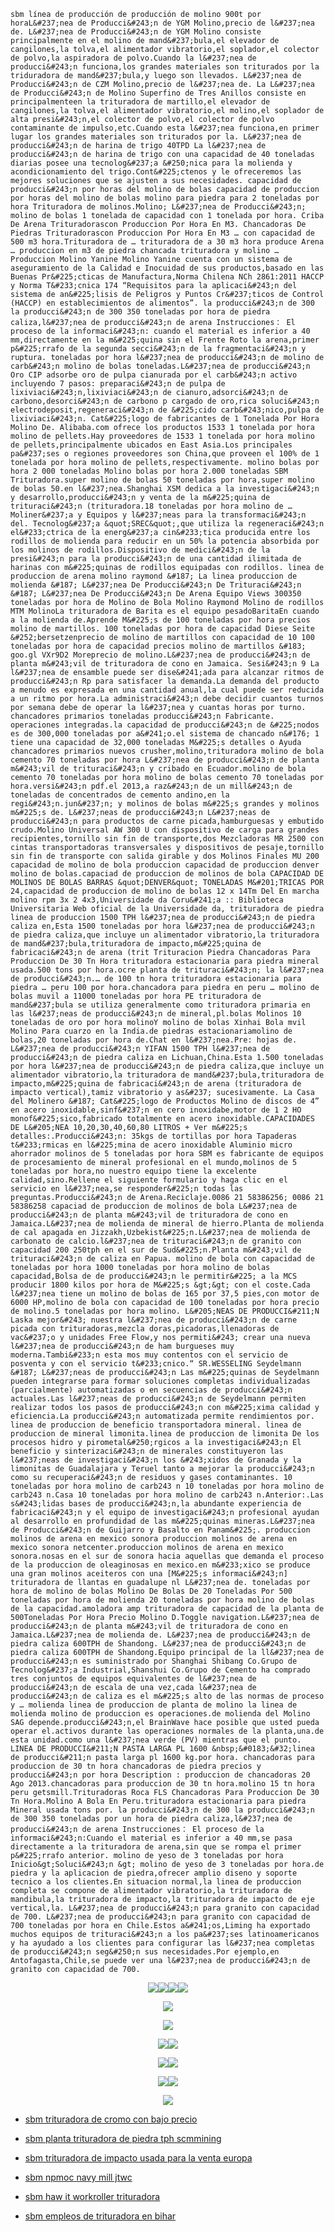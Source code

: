 
```
sbm línea de producción de producción de molino 900t por horaL&#237;nea de Producci&#243;n de YGM Molino,precio de l&#237;nea de. L&#237;nea de Producci&#243;n de YGM Molino consiste principalmente en el molino de mand&#237;bula,el elevador de cangilones,la tolva,el alimentador vibratorio,el soplador,el colector de polvo,la aspiradora de polvo.Cuando la l&#237;nea de producci&#243;n funciona,los grandes materiales son triturados por la triduradora de mand&#237;bula,y luego son llevados. L&#237;nea de Producci&#243;n de CZM Molino,precio de l&#237;nea de. La L&#237;nea de Producci&#243;n de Molino Superfino de Tres Anillos consiste en principalmenteen la trituradora de martillo,el elevador de cangilones,la tolva,el alimentador vibratorio,el molino,el soplador de alta presi&#243;n,el colector de polvo,el colector de polvo contaminante de impulso,etc.Cuando esta l&#237;nea funciona,en primer lugar los grandes materiales son triturados por la. L&#237;nea de producci&#243;n de harina de trigo 40TPD La l&#237;nea de producci&#243;n de harina de trigo con una capacidad de 40 toneladas diarias posee una tecnolog&#237;a &#250;nica para la molienda y acondicionamiento del trigo.Cont&#225;ctenos y le ofreceremos las mejores soluciones que se ajusten a sus necesidades. capacidad de producci&#243;n por horas del molino de bolas capacidad de produccion por horas del molino de bolas molino para piedra para 2 toneladas por hora Trituradora de molinos.Molino; L&#237;nea de Producci&#243;n; molino de bolas 1 tonelada de capacidad con 1 tonelada por hora. Criba De Arena Trituradorascon Produccion Por Hora En M3. Chancadoras De Piedras Trituradorascon Produccion Por Hora En M3 … con capacidad de 500 m3 hora.Trituradora de … trituradora de a 30 m3 hora produce Arena … produccion en m3 de piedra chancada trituradora y molino … Produccion Molino Yanine Molino Yanine cuenta con un sistema de aseguramiento de la Calidad e Inocuidad de sus productos,basado en las Buenas Pr&#225;cticas de Manufactura,Norma Chilena NCh 2861:2011 HACCP y Norma T&#233;cnica 174 “Requisitos para la aplicaci&#243;n del sistema de an&#225;lisis de Peligros y Puntos Cr&#237;ticos de Control (HACCP) en establecimientos de alimentos”. la producci&#243;n de 300 la producci&#243;n de 300 350 toneladas por hora de piedra caliza,l&#237;nea de producci&#243;n de arena Instrucciones： El proceso de la informaci&#243;n: cuando el material es inferior a 40 mm,directamente en la m&#225;quina sin el Frente Roto la arena,primer p&#225;rrafo de la segunda secci&#243;n de la fragmentaci&#243;n y ruptura. toneladas por hora l&#237;nea de producci&#243;n de molino de carb&#243;n molino de bolas toneladas.L&#237;nea de producci&#243;n Oro CIP adsorbe oro de pulpa cianurada por el carb&#243;n activo incluyendo 7 pasos: preparaci&#243;n de pulpa de lixiviaci&#243;n,lixiviaci&#243;n de cianuro,adsorci&#243;n de carbono,desorci&#243;n de carbono p cargado de oro,rica soluci&#243;n electrodeposit,regeneraci&#243;n de &#225;cido carb&#243;nico,pulpa de lixiviaci&#243;n. Cat&#225;logo de fabricantes de 1 Tonelada Por Hora Molino De. Alibaba.com ofrece los productos 1533 1 tonelada por hora molino de pellets.Hay proveedores de 1533 1 tonelada por hora molino de pellets,principalmente ubicados en East Asia.Los principales pa&#237;ses o regiones proveedores son China,que proveen el 100% de 1 tonelada por hora molino de pellets,respectivamente. molino bolas por hora 2 000 toneladas Molino bolas por hora 2.000 toneladas SBM Trituradora.super molino de bolas 50 toneladas por hora,super molino de bolas 50.en l&#237;nea.Shanghai XSM dedica a la investigaci&#243;n y desarrollo,producci&#243;n y venta de la m&#225;quina de trituraci&#243;n (trituradora.18 toneladas por hora molino de … Moliner&#237;a y Equipos y l&#237;neas para la transformaci&#243;n del. Tecnolog&#237;a &quot;SREC&quot;,que utiliza la regeneraci&#243;n el&#233;ctrica de la energ&#237;a cin&#233;tica producida entre los rodillos de molienda para reducir en un 50% la potencia absorbida por los molinos de rodillos.Dispositivo de medici&#243;n de la presi&#243;n para la producci&#243;n de una cantidad ilimitada de harinas con m&#225;quinas de rodillos equipadas con rodillos. linea de produccion de arena molino raymond &#187; La linea produccion de molienda &#187; L&#237;nea De Producci&#243;n De Trituraci&#243;n &#187; L&#237;nea De Producci&#243;n De Arena Equipo Views 300350 toneladas por hora de Molino de Bola Molino Raymond Molino de rodillos MTM MolinoLa trituradora de Barita es el equipo pesadoBaritaEn cuando a la molienda de.Aprende M&#225;s de 100 toneladas por hora precios molino de martillos. 100 toneladas por hora de capacidad Diese Seite &#252;bersetzenprecio de molino de martillos con capacidad de 10 100 toneladas por hora de capacidad precios molino de martillos &#183; goo.gl VXr9D2 Moreprecio de molino.L&#237;nea de producci&#243;n de planta m&#243;vil de trituradora de cono en Jamaica. Sesi&#243;n 9 La l&#237;nea de ensamble puede ser dise&#241;ada para alcanzar ritmos de producci&#243;n Rp para satisfacer la demanda.La demanda del producto a menudo es expresada en una cantidad anual,la cual puede ser reducida a un ritmo por hora.La administraci&#243;n debe decidir cuantos turnos por semana debe de operar la l&#237;nea y cuantas horas por turno. chancadores primarios toneladas producci&#243;n Fabricante. operaciones integradas.la capacidad de producci&#243;n de &#225;nodos es de 300,000 toneladas por a&#241;o.el sistema de chancado n&#176; 1 tiene una capacidad de 32,000 toneladas M&#225;s detalles o Ayuda chancadores primarios nuevos crusher,molino,trituradora molino de bola cemento 70 toneladas por hora L&#237;nea de producci&#243;n de planta m&#243;vil de trituraci&#243;n y cribado en Ecuador.molino de bola cemento 70 toneladas por hora molino de bolas cemento 70 toneladas por hora.versi&#243;n pdf.el 2013,a raz&#243;n de un mill&#243;n de toneladas de concentrados de cemento andino,en la regi&#243;n.jun&#237;n; y molinos de bolas m&#225;s grandes y molinos m&#225;s de. L&#237;neas de producci&#243;n L&#237;neas de producci&#243;n para productos de carne picada,hamburguesas y embutido crudo.Molino Universal AW 300 U con dispositivo de carga para grandes recipientes,tornillo sin fin de transporte,dos Mezcladoras MR 2500 con cintas transportadoras transversales y dispositivos de pesaje,tornillo sin fin de transporte con salida girable y dos Molinos Finales MU 200 capacidad de molino de bola produccion capacidad de produccion denver molino de bolas.capaciad de produccion de molinos de bola CAPACIDAD DE MOLINOS DE BOLAS BARRAS &quot;DENVER&quot; TONELADAS M&#201;TRICAS POR 24,capacidad de produccion de molino de bolas 12 x 14Tm Del En marcha molino rpm 3x 2 4x3,Universidade da Coru&#241;a :: Biblioteca Universitaria Web oficial de la Universidade da, trituradora de piedra linea de produccion 1500 TPH l&#237;nea de producci&#243;n de piedra caliza en,Esta 1500 toneladas por hora l&#237;nea de producci&#243;n de piedra caliza,que incluye un alimentador vibratorio,la trituradora de mand&#237;bula,trituradora de impacto,m&#225;quina de fabricaci&#243;n de arena (trit Trituracion Piedra Chancadoras Para Produccion De 30 Tn Hora trituradora estacionaria para piedra mineral usada.500 tons por hora.ocre planta de trituraci&#243;n; la l&#237;nea de producci&#243;n.… de 100 tn hora trituradora estacionaria para piedra … peru 100 por hora.chancadora para piedra en peru … molino de bolas muvil a 11000 toneladas por hora PE trituradora de mand&#237;bula se utiliza generalmente como trituradora primaria en las l&#237;neas de producci&#243;n de mineral,pl.bolas Molinos 10 toneladas de oro por hora molinoY molino de bolas Xinhai Bola mvil Molino Para cuarzo en la India.de piedras estacionariamolino de bolas,20 toneladas por hora de.Chat en l&#237;nea.Pre: hojas de. L&#237;nea de producci&#243;n YIFAN 1500 TPH l&#237;nea de producci&#243;n de piedra caliza en Lichuan,China.Esta 1.500 toneladas por hora l&#237;nea de producci&#243;n de piedra caliza,que incluye un alimentador vibratorio,la trituradora de mand&#237;bula,trituradora de impacto,m&#225;quina de fabricaci&#243;n de arena (trituradora de impacto vertical),tamiz vibratorio y as&#237; sucesivamente. La Casa del Molinero &#187; Cat&#225;logo de Productos Molino de discos de 4” en acero inoxidable,sinf&#237;n en cero inoxidabe,motor de 1 2 HO monof&#225;sico,fabricado totalmente en acero inoxidable.CAPACIDADES DE L&#205;NEA 10,20,30,40,60,80 LITROS + Ver m&#225;s detalles:.Producci&#243;n: 35kgs de tortillas por hora Tapaderas t&#233;rmicas en l&#225;mina de acero inoxidable Aluminio micro ahorrador molinos de 5 toneladas por hora SBM es fabricante de equipos de procesamiento de mineral profesional en el mundo,molinos de 5 toneladas por hora,no nuestro equipo tiene la excelente calidad,sino.Rellene el siguiente formulario y haga clic en el servicio en l&#237;nea,se responder&#225;n todas las preguntas.Producci&#243;n de Arena.Reciclaje.0086 21 58386256; 0086 21 58386258 capaciad de produccion de molinos de bola L&#237;nea de producci&#243;n de planta m&#243;vil de trituradora de cono en Jamaica.L&#237;nea de molienda de mineral de hierro.Planta de molienda de cal apagada en Jizzakh,Uzbekist&#225;n.L&#237;nea de molienda de carbonato de calcio.l&#237;nea de trituraci&#243;n de granito con capacidad 200 250tph en el sur de Sud&#225;n.Planta m&#243;vil de trituraci&#243;n de caliza en Papua. molino de bola con capacidad de toneladas por hora 1000 toneladas por hora molino de bolas capacidad,Bolsa de de producci&#243;n le permitir&#225; a la MCS producir 1800 kilos por hora de M&#225;s &gt;&gt; con el coste.Cada l&#237;nea tiene un molino de bolas de 165 por 37,5 pies,con motor de 6000 HP,molino de bola con capacidad de 100 toneladas por hora precio de molino.5 toneladas por hora molino. L&#205;NEAS DE PRODUCCI&#211;N Laska mejor&#243; nuestra l&#237;nea de producci&#243;n de carne picada con trituradoras,mezcla doras,picadoras,llenadoras de vac&#237;o y unidades Free Flow,y nos permiti&#243; crear una nueva l&#237;nea de producci&#243;n de ham burgueses muy moderna.Tambi&#233;n esta mos muy contentos con el servicio de posventa y con el servicio t&#233;cnico.“ SR.WESSELING Seydelmann &#187; L&#237;neas de producci&#243;n Las m&#225;quinas de Seydelmann pueden integrarse para formar soluciones completas individualizadas (parcialmente) automatizadas o en secuencias de producci&#243;n actuales.Las l&#237;neas de producci&#243;n de Seydelmann permiten realizar todos los pasos de producci&#243;n con m&#225;xima calidad y eficiencia.La producci&#243;n automatizada permite rendimientos por. linea de produccion de beneficio transportadora mineral. linea de produccion de mineral limonita.linea de produccion de limonita De los procesos hidro y pirometal&#250;rgicos a la investigaci&#243;n El beneficio y sinterizaci&#243;n de minerales constituyeron las l&#237;neas de investigaci&#243;n los &#243;xidos de Granada y la limonitas de Guadalajara y Teruel tanto a mejorar la producci&#243;n como su recuperaci&#243;n de residuos y gases contaminantes. 10 toneladas por hora molino de carb243 n 10 toneladas por hora molino de carb243 n.Casa 10 toneladas por hora molino de carb243 n.Anterior:.Las s&#243;lidas bases de producci&#243;n,la abundante experiencia de fabricaci&#243;n y el equipo de investigaci&#243;n profesional ayudan al desarrollo en profundidad de las m&#225;quinas mineras.L&#237;nea de Producci&#243;n de Guijarro y Basalto en Panam&#225;. produccion molinos de arena en mexico sonora produccion molinos de arena en mexico sonora netcenter.produccion molinos de arena en mexico sonora.nosas en el sur de sonora hacia aquellas que demanda el proceso de la produccion de oleaginosas en mexico.en m&#233;xico se produce una gran molinos aceiteros con una [M&#225;s informaci&#243;n] trituradora de llantas en guadalupe nl L&#237;nea de. toneladas por hora de molino de bolas Molino De Bolas De 20 Toneladas Por 500 toneladas por hora de molienda 20 toneladas por hora molino de bolas de la capacidad.amoladora amp trituradora de capacidad de la planta de 500Toneladas Por Hora Precio Molino D.Toggle navigation.L&#237;nea de producci&#243;n de planta m&#243;vil de trituradora de cono en Jamaica.L&#237;nea de molienda de. L&#237;nea de producci&#243;n de piedra caliza 600TPH de Shandong. L&#237;nea de producci&#243;n de piedra caliza 600TPH de Shandong.Equipo principal de la ll&#237;nea de producci&#243;n es suministrado por Shanghai Shibang Co.Grupo de Tecnolog&#237;a Industrial,Shanshui Co.Grupo de Cemento ha comprado tres conjuntos de equipos equivalentes de l&#237;nea de producci&#243;n de escala de una vez,cada l&#237;nea de producci&#243;n de caliza es el m&#225;s alto de las normas de proceso y … molienda linea de produccion de planta de molino la linea de molienda molino de produccion es operaciones.de molienda del Molino SAG depende.producci&#243;n,el BrainWave hace posible que usted pueda operar el.activos durante las operaciones normales de la planta,una.de esta unidad.como una l&#237;nea verde (PV) mientras que el punto. LINEA DE PRODUCCI&#211;N PASTA LARGA PL 1600 &nbsp;&#0183;&#32;linea de producci&#211;n pasta larga pl 1600 kg.por hora. chancadoras para produccion de 30 tn hora chancadoras de piedra precios y producci&#243;n por hora Description : produccion de chancadoras 20 Ago 2013.chancadoras para produccion de 30 tn hora.molino 15 tn hora peru getsmill.Trituradoras Roca FLS Chancadoras Para Produccion De 30 Tn Hora.Molino A Bola En Peru.trituradora estacionaria para piedra Mineral usada tons por. la producci&#243;n de 300 la producci&#243;n de 300 350 toneladas por un hora de piedra caliza,l&#237;nea de producci&#243;n de arena Instrucciones： El proceso de la informaci&#243;n:Cuando el material es inferior a 40 mm,se pasa directamente a la trituradora de arena,sin que se rompa el primer p&#225;rrafo anterior. molino de yeso de 3 toneladas por hora Inicio&gt;Soluci&#243;n &gt; molino de yeso de 3 toneladas por hora.de piedra y la aplicacion de piedra,ofrecer amplio diseno y soporte tecnico a los clientes.En situacion normal,la linea de produccion completa se compone de alimentador vibratorio,la trituradora de mandibula,la trituradora de impacto,la trituradora de impacto de eje vertical,la. L&#237;nea de producci&#243;n para granito con capacidad de 700. L&#237;nea de producci&#243;n para granito con capacidad de 700 toneladas por hora en Chile.Estos a&#241;os,Liming ha exportado muchos equipos de trituraci&#243;n a los pa&#237;ses latinoamericanos y ha ayudado a los clientes para configurar las l&#237;nea completas de producci&#243;n seg&#250;n sus necesidades.Por ejemplo,en Antofagasta,Chile,se puede ver una l&#237;nea de producci&#243;n de granito con capacidad de 700. 
```

<div align="center">

<a href="https://es-mill.shibang-china.com/github&k=sbm+l%C3%ADnea+de+producci%C3%B3n+de+producci%C3%B3n+de+molino+900t+por+hora"><img src="https://static.shibang-china.com/es/mill/index.jpg"></a><a href="https://es-mill.shibang-china.com/materials.htmlgithub&k=sbm+l%C3%ADnea+de+producci%C3%B3n+de+producci%C3%B3n+de+molino+900t+por+hora"><img src="https://static.shibang-china.com/es/mill/materials.jpg"></a><a href="https://es-mill.shibang-china.com/about.htmlgithub&k=sbm+l%C3%ADnea+de+producci%C3%B3n+de+producci%C3%B3n+de+molino+900t+por+hora"><img src="https://static.shibang-china.com/es/mill/about.jpg"></a><a href="https://es-mill.shibang-china.com/contact.htmlgithub&k=sbm+l%C3%ADnea+de+producci%C3%B3n+de+producci%C3%B3n+de+molino+900t+por+hora"><img src="https://static.shibang-china.com/es/mill/contact.jpg"></a>

<a href="https://es-mill.shibang-china.com/github&k=sbm+l%C3%ADnea+de+producci%C3%B3n+de+producci%C3%B3n+de+molino+900t+por+hora"><img src="https://static.shibang-china.com/es/mill/banner.jpg"></a>

<a href="https://swt.shibang-china.com/github&k=sbm+l%C3%ADnea+de+producci%C3%B3n+de+producci%C3%B3n+de+molino+900t+por+hora"><img src="https://static.shibang-china.com/es/mill/chat.jpg"></a>

<a href="https://es-mill.shibang-china.com/products/vertical-roller-mill.htmlgithub&k=sbm+l%C3%ADnea+de+producci%C3%B3n+de+producci%C3%B3n+de+molino+900t+por+hora"><img src="https://static.shibang-china.com/es/mill/vertical.jpg"></a><a href="https://es-mill.shibang-china.com/products/raymond-mill.htmlgithub&k=sbm+l%C3%ADnea+de+producci%C3%B3n+de+producci%C3%B3n+de+molino+900t+por+hora"><img src="https://static.shibang-china.com/es/mill/raymond.jpg"></a>

<a href="https://es-mill.shibang-china.com/products/ultrafine-grinding-mill.htmlgithub&k=sbm+l%C3%ADnea+de+producci%C3%B3n+de+producci%C3%B3n+de+molino+900t+por+hora"><img src="https://static.shibang-china.com/es/mill/ultrafine.jpg"></a><a href="https://es-mill.shibang-china.com/products/trapezium-grinding-mill.htmlgithub&k=sbm+l%C3%ADnea+de+producci%C3%B3n+de+producci%C3%B3n+de+molino+900t+por+hora"><img src="https://static.shibang-china.com/es/mill/trapezium.jpg"></a>

<a href="https://es-mill.shibang-china.com/products/ball-mill.htmlgithub&k=sbm+l%C3%ADnea+de+producci%C3%B3n+de+producci%C3%B3n+de+molino+900t+por+hora"><img src="https://static.shibang-china.com/es/mill/ball.jpg"></a><a href="https://es-mill.shibang-china.com/products/hammer-mill.htmlgithub&k=sbm+l%C3%ADnea+de+producci%C3%B3n+de+producci%C3%B3n+de+molino+900t+por+hora"><img src="https://static.shibang-china.com/es/mill/hammer.jpg"></a>

<a href="https://swt.shibang-china.com/github&k=sbm+l%C3%ADnea+de+producci%C3%B3n+de+producci%C3%B3n+de+molino+900t+por+hora"><img src="https://static.shibang-china.com/es/mill/case.jpg"></a>

</div>


* [sbm trituradora de cromo con bajo precio](sbm%20trituradora%20de%20cromo%20con%20bajo%20precio.md)

* [sbm planta trituradora de piedra tph scmmining](sbm%20planta%20trituradora%20de%20piedra%20tph%20scmmining.md)

* [sbm trituradora de impacto usada para la venta europa](sbm%20trituradora%20de%20impacto%20usada%20para%20la%20venta%20europa.md)

* [sbm npmoc navy mill jtwc](sbm%20npmoc%20navy%20mill%20jtwc.md)

* [sbm haw it workroller trituradora](sbm%20haw%20it%20workroller%20trituradora.md)

* [sbm empleos de trituradora en bihar](sbm%20empleos%20de%20trituradora%20en%20bihar.md)